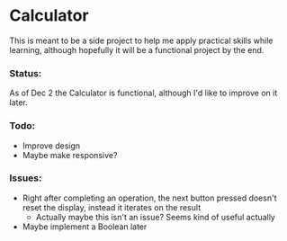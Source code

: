 # Calculator

This is meant to be a side project to help me apply practical skills while learning, although hopefully it will be a functional project by the end.

### Status:

As of Dec 2 the Calculator is functional, although I'd like to improve on it later.

### Todo:

* Improve design
* Maybe make responsive?

### Issues:
* Right after completing an operation, the next button pressed doesn't reset the display, instead it iterates on the result
    * Actually maybe this isn't an issue? Seems kind of useful actually
* Maybe implement a Boolean later